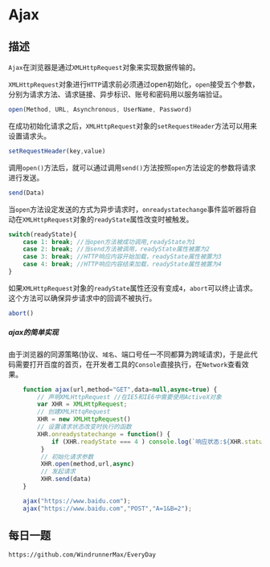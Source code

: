 # Ajax

## 描述

`Ajax`在浏览器是通过`XMLHttpRequest`对象来实现数据传输的。

`XMLHttpRequest`对象进行`HTTP`请求前必须通过open初始化，`open`接受五个参数，分别为请求方法、请求链接、异步标识、账号和密码用以服务端验证。

```javascript
open(Method, URL, Asynchronous, UserName, Password)
```
在成功初始化请求之后，`XMLHttpRequest`对象的`setRequestHeader`方法可以用来设置请求头。

```javascript
setRequestHeader(key,value)
```

调用`open()`方法后，就可以通过调用`send()`方法按照`open`方法设定的参数将请求进行发送。  
```javascript
send(Data)
```
当`open`方法设定发送的方式为异步请求时，`onreadystatechange`事件监听器将自动在`XMLHttpRequest`对象的`readyState`属性改变时被触发。

```javascript
switch(readyState){
    case 1: break; //当open方法被成功调用,readyState为1
    case 2: break; //当send方法被调用，readyState属性被置为2
    case 3: break; //HTTP响应内容开始加载，readyState属性被置为3
    case 4: break; //HTTP响应内容结束加载，readyState属性被置为4
}
```
如果`XMLHttpRequest`对象的`readyState`属性还没有变成`4`，`abort`可以终止请求。这个方法可以确保异步请求中的回调不被执行。

```javascript
abort()
```

##### ajax的简单实现
由于浏览器的同源策略(协议、`域名`、端口号任一不同都算为跨域请求)，于是此代码需要打开百度的首页，在开发者工具的`Console`直接执行，在`Network`查看效果。

```javascript
    function ajax(url,method="GET",data=null,async=true) {
        // 声明XMLHttpRequest //在IE5和IE6中需要使用ActiveX对象
        var XHR = XMLHttpRequest;
        // 创建XMLHttqRequest
        XHR = new XMLHttpRequest()
        // 设置请求状态改变时执行的函数
        XHR.onreadystatechange = function() {
            if (XHR.readyState === 4 ) console.log(`响应状态:${XHR.status}`,"FINISH") //XHR.responseText为响应体
         }
         // 初始化请求参数
         XHR.open(method,url,async)
         // 发起请求
         XHR.send(data)
    }

    ajax("https://www.baidu.com");
    ajax("https://www.baidu.com","POST","A=1&B=2");
```

## 每日一题

```
https://github.com/WindrunnerMax/EveryDay
```
